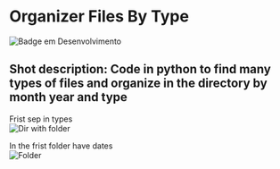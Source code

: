 # Organizer Files By Type
![Badge em Desenvolvimento](http://img.shields.io/static/v1?label=STATUS&message=EM%20DESENVOLVIMENTO&color=GREEN&style=for-the-badge)</br>
## Shot description: Code in python to find many types of files and organize in the directory by month year and type

Frist sep in types</br>
![Dir with folder](https://user-images.githubusercontent.com/34031758/139556204-96f71250-a79c-4d4a-966a-dab10cdcc72a.PNG)

In the frist folder have dates</br>
![Folder](https://user-images.githubusercontent.com/34031758/139556208-60e8ab33-992b-4c91-bca9-fdf665b0c047.PNG)
